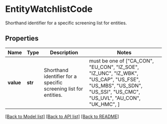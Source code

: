# EntityWatchlistCode

Shorthand identifier for a specific screening list for entities.

## Properties
Name | Type | Description | Notes
------------ | ------------- | ------------- | -------------
**value** | **str** | Shorthand identifier for a specific screening list for entities. |  must be one of ["CA_CON", "EU_CON", "IZ_SOE", "IZ_UNC", "IZ_WBK", "US_CAP", "US_FSE", "US_MBS", "US_SDN", "US_SSI", "US_CMC", "US_UVL", "AU_CON", "UK_HMC", ]

[[Back to Model list]](../README.md#documentation-for-models) [[Back to API list]](../README.md#documentation-for-api-endpoints) [[Back to README]](../README.md)


